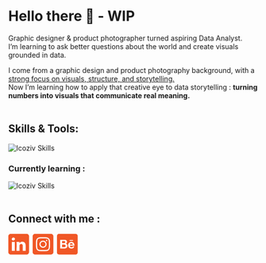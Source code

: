 # Hello there 🧔 - WIP

Graphic designer & product photographer turned aspiring Data Analyst.\
I’m learning to ask better questions about the world and create visuals grounded in data.

I come from a graphic design and product photography background, with a <ins>strong focus on visuals, structure, and storytelling.</ins>\
Now I’m learning how to apply that creative eye to data storytelling : **turning numbers into visuals that communicate real meaning.**
</br>
</br>

## Skills & Tools:

![Icoziv Skills](https://i.icoziv.workers.dev/icons?i=adobeillustrator,adobephotoshop,adobeindesign,excel,vscode,postgresql)
### Currently learning :
![Icoziv Skills](https://i.icoziv.workers.dev/icons?i=python,pandas,powerbi,tableau,numpy)
</br>
</br>
## Connect with me :
[![linkedin](assets/web_icon-01.png)](https://www.linkedin.com/in/jean-louis-benoit-576381178)&ensp;[![instagram](assets/web_icon-02.png)](https://www.instagram.com/jlbenoit.photo)&ensp;[![behance](assets/web_icon-03.png)](https://www.behance.net/jeanbenoit7379)
<!--
**JL-Benoit/JL-Benoit** is a ✨ _special_ ✨ repository because its `README.md` (this file) appears on your GitHub profile.
